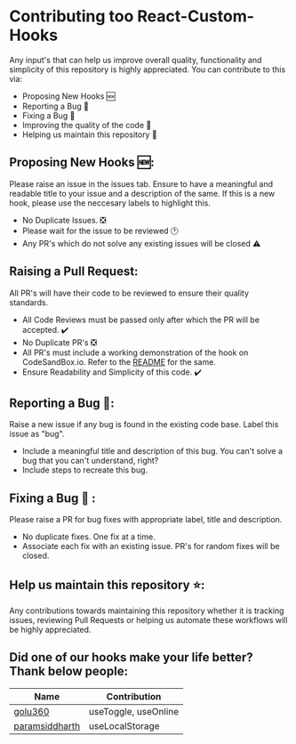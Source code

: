 # Contributing too React-Custom-Hooks

Any input's that can help us improve overall quality, functionality and simplicity of this repository is highly appreciated. You can contribute to this via:

- Proposing New Hooks 🆕
- Reporting a Bug 🐛
- Fixing a Bug 🔨
- Improving the quality of the code 🌟
- Helping us maintain this repository 🤝




## Proposing New Hooks 🆕:

Please raise an issue in the issues tab. Ensure to have a meaningful and readable title to your issue and a description of the same. If this is a new hook, please use the neccesary labels to highlight this.

- No Duplicate Issues. ❎
- Please wait for the issue to be reviewed 🕐
- Any PR's which do not solve any  existing issues will be closed ⚠️


## Raising a Pull Request:

All PR's will have their code to be reviewed to ensure their quality standards. 

- All Code Reviews must be passed only after which the PR will be accepted. ✔️
- No Duplicate PR's ❎
- All PR's must include a working demonstration of the hook on CodeSandBox.io. Refer to the [README](https://github.com/golu360/React-Custom-Hooks/blob/main/README.md) for the same.
- Ensure Readability and Simplicity of this code. ✔️

## Reporting a Bug 🐛:

Raise a new issue if any bug is found in the existing code base. Label this issue as "bug". 

- Include a meaningful title and description of this bug. You can't solve a bug that you can't understand, right?
- Include steps to recreate this bug. 

## Fixing a Bug 🔨 :

Please raise a PR for bug fixes with appropriate label, title and description. 

- No duplicate fixes. One fix at a time.
- Associate each fix with an existing issue. PR's for random fixes will be closed.

## Help us maintain this repository ⭐:

Any contributions towards maintaining this repository whether it is tracking issues, reviewing Pull Requests or helping us automate these workflows will be highly appreciated.


## Did one of our hooks make your life better? Thank below people:
| Name | Contribution |
|------|--------------|
|[golu360](https://github.com/golu360)|useToggle, useOnline|
|[paramsiddharth](https://github.com/paramsiddharth)|useLocalStorage|

